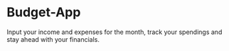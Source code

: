 # Budget-App
Input your income and expenses for the month, track your spendings and stay ahead with your financials.
